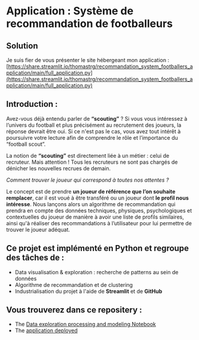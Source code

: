 # Application : Système de recommandation de footballeurs



## Solution 
Je suis fier de vous présenter le site hébergeant mon application : [https://share.streamlit.io/thomastrg/recommandation_system_footballers_application/main/full_application.py](https://share.streamlit.io/thomastrg/recommandation_system_footballers_application/main/full_application.py)


## Introduction :

Avez-vous déjà entendu parler de **“scouting”** ? Si vous vous intéressez à l’univers du football et plus précisément au recrutement des joueurs, la réponse devrait être oui. Si ce n'est pas le cas, vous avez tout intérêt à poursuivre votre lecture afin de comprendre le rôle et l’importance du “football scout”.

La notion de **“scouting”** est directement liée à un métier : celui de recruteur. Mais attention ! Tous les recruteurs ne sont pas chargés de dénicher les nouvelles recrues de demain.

*Comment trouver le joueur qui correspond à toutes nos attentes ?*

Le concept est de prendre **un joueur de référence que l’on souhaite remplacer**, car il est voué à être transféré ou un joueur dont **le profil nous intéresse**. Nous lançons alors un algorithme de recommandation qui prendra en compte des données techniques, physiques, psychologiques et contextuelles du joueur de manière à avoir une liste de profils similaires, ainsi qu'à réaliser des recommandations à l’utilisateur pour lui permettre de trouver le joueur adéquat.




## Ce projet est implémenté en Python et regroupe des tâches de :
* Data visualisation & exploration : recherche de patterns au sein de données 
* Algorithme de recommandation et de clustering
* Industrialisation du projet à l'aide de **Streamlit** et de **GitHub**
  

## Vous trouverez dans ce repositery : 
* The [Data exploration processing and modeling Notebook](https://github.com/thomastrg/Recommandation_system_footballers_application/blob/main/Syst%C3%A8me_recommandation_footballer_et_explorations.ipynb)
* The [application deployed](https://share.streamlit.io/thomastrg/recommandation_system_footballers_application/main/full_application.py)
<br> 


